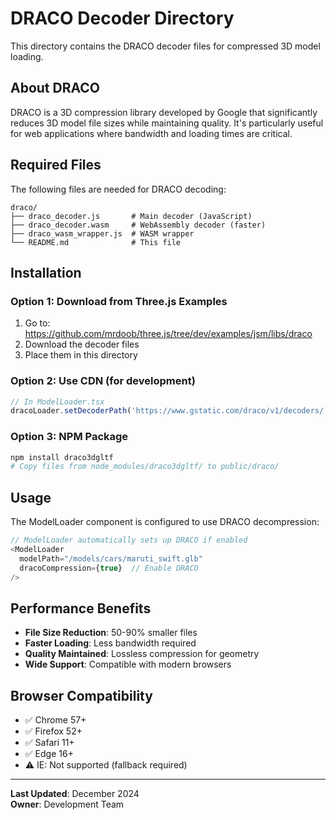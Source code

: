 # DRACO Decoder Directory

This directory contains the DRACO decoder files for compressed 3D model loading.

## About DRACO

DRACO is a 3D compression library developed by Google that significantly reduces 3D model file sizes while maintaining quality. It's particularly useful for web applications where bandwidth and loading times are critical.

## Required Files

The following files are needed for DRACO decoding:

```
draco/
├── draco_decoder.js       # Main decoder (JavaScript)
├── draco_decoder.wasm     # WebAssembly decoder (faster)
├── draco_wasm_wrapper.js  # WASM wrapper
└── README.md              # This file
```

## Installation

### Option 1: Download from Three.js Examples
1. Go to: https://github.com/mrdoob/three.js/tree/dev/examples/jsm/libs/draco
2. Download the decoder files
3. Place them in this directory

### Option 2: Use CDN (for development)
```javascript
// In ModelLoader.tsx
dracoLoader.setDecoderPath('https://www.gstatic.com/draco/v1/decoders/');
```

### Option 3: NPM Package
```bash
npm install draco3dgltf
# Copy files from node_modules/draco3dgltf/ to public/draco/
```

## Usage

The ModelLoader component is configured to use DRACO decompression:

```typescript
// ModelLoader automatically sets up DRACO if enabled
<ModelLoader 
  modelPath="/models/cars/maruti_swift.glb"
  dracoCompression={true}  // Enable DRACO
/>
```

## Performance Benefits

- **File Size Reduction**: 50-90% smaller files
- **Faster Loading**: Less bandwidth required
- **Quality Maintained**: Lossless compression for geometry
- **Wide Support**: Compatible with modern browsers

## Browser Compatibility

- ✅ Chrome 57+
- ✅ Firefox 52+  
- ✅ Safari 11+
- ✅ Edge 16+
- ⚠️ IE: Not supported (fallback required)

---

**Last Updated**: December 2024  
**Owner**: Development Team  
